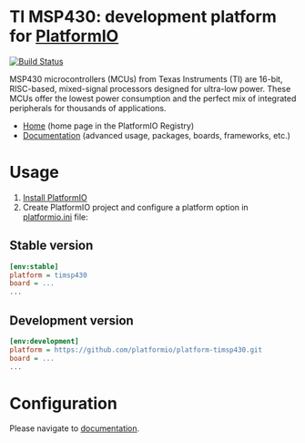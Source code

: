 # TI MSP430: development platform for [PlatformIO](https://platformio.org)

[![Build Status](https://github.com/platformio/platform-timsp430/workflows/Examples/badge.svg)](https://github.com/platformio/platform-timsp430/actions)

MSP430 microcontrollers (MCUs) from Texas Instruments (TI) are 16-bit, RISC-based, mixed-signal processors designed for ultra-low power. These MCUs offer the lowest power consumption and the perfect mix of integrated peripherals for thousands of applications.

* [Home](https://registry.platformio.org/platforms/platformio/timsp430) (home page in the PlatformIO Registry)
* [Documentation](https://docs.platformio.org/page/platforms/timsp430.html) (advanced usage, packages, boards, frameworks, etc.)

# Usage

1. [Install PlatformIO](https://platformio.org)
2. Create PlatformIO project and configure a platform option in [platformio.ini](https://docs.platformio.org/page/projectconf.html) file:

## Stable version

```ini
[env:stable]
platform = timsp430
board = ...
...
```

## Development version

```ini
[env:development]
platform = https://github.com/platformio/platform-timsp430.git
board = ...
...
```

# Configuration

Please navigate to [documentation](https://docs.platformio.org/page/platforms/timsp430.html).

